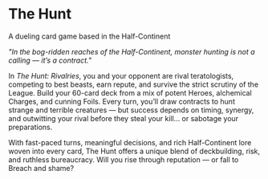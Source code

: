 # The Hunt
A dueling card game based in the Half-Continent

*"In the bog-ridden reaches of the Half-Continent, monster hunting is not a calling — it’s a contract."*

In *The Hunt: Rivalries*, you and your opponent are rival teratologists, competing to best beasts, earn repute, and survive the strict scrutiny of the League. Build your 60-card deck from a mix of potent Heroes, alchemical Charges, and cunning Foils. Every turn, you’ll draw contracts to hunt strange and terrible creatures — but success depends on timing, synergy, and outwitting your rival before they steal your kill… or sabotage your preparations.

With fast-paced turns, meaningful decisions, and rich Half-Continent lore woven into every card, The Hunt offers a unique blend of deckbuilding, risk, and ruthless bureaucracy. Will you rise through reputation — or fall to Breach and shame?


